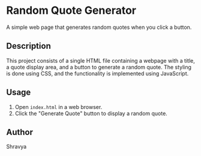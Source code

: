 # Random Quote Generator

A simple web page that generates random quotes when you click a button.

## Description

This project consists of a single HTML file containing a webpage with a title, a quote display area, and a button to generate a random quote. The styling is done using CSS, and the functionality is implemented using JavaScript.

## Usage

1. Open `index.html` in a web browser.
2. Click the "Generate Quote" button to display a random quote.

## Author

Shravya


